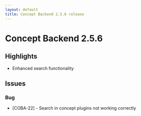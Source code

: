 ```yaml
---
layout: default
title: Concept Backend 2.5.6 release
---
```

<div class="jumbotron">
    <h1>Concept Backend 2.5.6</h1>    
    <h2>Highlights</h2>
    <ul>
        <li>Enhanced search functionality</li>
    </ul>        
</div>

## Issues  

### Bug
* [COBA-22] - Search in concept plugins not working correctly